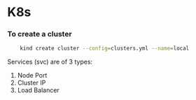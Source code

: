 # K8s

### To create a cluster

```bash
    kind create cluster --config=clusters.yml --name=local
```

Services (svc) are of 3 types:
1. Node Port 
2. Cluster IP
3. Load Balancer